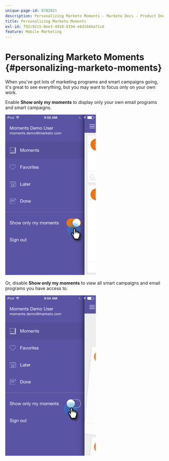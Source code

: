 ```yaml
---
unique-page-id: 8782021
description: Personalizing Marketo Moments - Marketo Docs - Product Documentation
title: Personalizing Marketo Moments
exl-id: f92c9215-0ee3-4918-8194-e6d1684a71c6
feature: Mobile Marketing
---
```

# Personalizing Marketo Moments {#personalizing-marketo-moments}

When you've got lots of marketing programs and smart campaigns going, it's great to see everything, but you may want to focus only on your own work.

Enable **Show only my moments** to display only your own email programs and smart campaigns.

![](assets/image2015-7-16-15-3a53-3a24.png)

Or, disable **Show only my moments** to view all smart campaigns and email programs you have access to.

![](assets/image2015-7-16-15-3a55-3a29.png)
